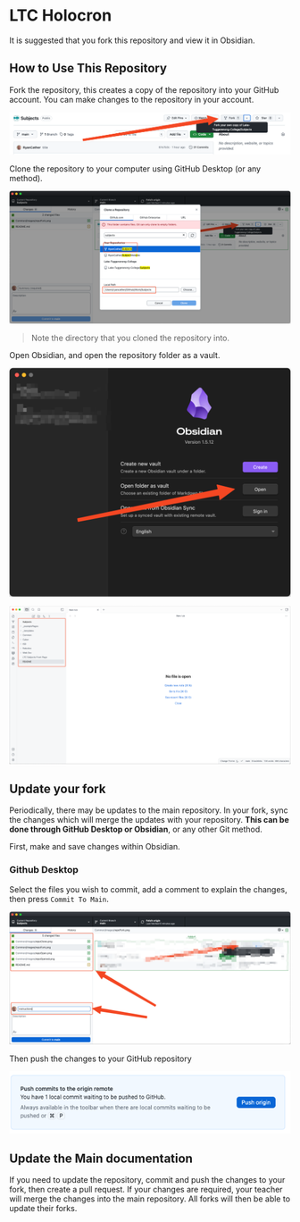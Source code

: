 # LTC Holocron

It is suggested that you fork this repository and view it in Obsidian.

## How to Use This Repository

Fork the repository, this creates a copy of the repository into your GitHub account. You can make changes to the repository in your account.

![Fork the Repository](_admin/images/repoFork.png)

Clone the repository to your computer using GitHub Desktop (or any method).

![Clone the repository](_admin/images/repoClone.png)
> Note the directory that you cloned the repository into. 

Open Obsidian, and open the repository folder as a vault.

![Open in Obsidian](_admin/images/repoOpen.png)

![Opened in Obsidian](_admin/images/repoOpened.png)

## Update your fork

Periodically, there may be updates to the main repository. In your fork, sync the changes which will merge the updates with your repository. **This can be done through GitHub Desktop or Obsidian**, or any other Git method.

First, make and save changes within Obsidian.

### Github Desktop

Select the files you wish to commit, add a comment to explain the changes, then press `Commit To Main`.

![Commit Changes](_admin/images/repoGithubCommitPush.png)

Then push the changes to your GitHub repository

![Push Changes to GitHub](_admin/images/repoGithubPush.png)

## Update the Main documentation

If you need to update the repository, commit and push the changes to your fork, then create a pull request. If your changes are required, your teacher will merge the changes into the main repository. All forks will then be able to update their forks.
